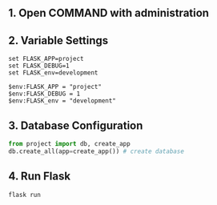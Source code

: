 ## 1. Open COMMAND with administration
## 2. Variable Settings
```
set FLASK_APP=project
set FLASK_DEBUG=1
set FLASK_env=development

$env:FLASK_APP = "project"
$env:FLASK_DEBUG = 1
$env:FLASK_env = "development"
```
## 3. Database Configuration
```python
from project import db, create_app
db.create_all(app=create_app()) # create database
```
## 4. Run Flask
```
flask run
```